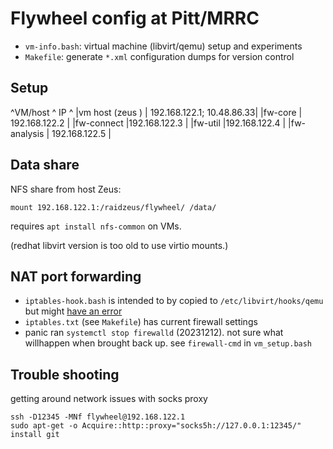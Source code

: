 # Flywheel config at Pitt/MRRC

  * `vm-info.bash`: virtual machine (libvirt/qemu) setup and experiments
  * `Makefile`: generate `*.xml` configuration dumps for version control

## Setup
^VM/host ^ IP ^
|vm host (zeus ) | 192.168.122.1; 10.48.86.33|
|fw-core | 192.168.122.2 |
|fw-connect |192.168.122.3 |
|fw-util |192.168.122.4 |
|fw-analysis | 192.168.122.5 |

## Data share

NFS share from host Zeus:
```
mount 192.168.122.1:/raidzeus/flywheel/ /data/
```

requires `apt install nfs-common` on VMs.

(redhat libvirt version is too old to use virtio mounts.)

## NAT port forwarding

  * `iptables-hook.bash` is intended to by copied to `/etc/libvirt/hooks/qemu` but might [have an error](https://serverfault.com/questions/989967/cant-port-forward-with-iptables-kvm-nat)
  * `iptables.txt` (see `Makefile`) has current firewall settings
  * panic ran `systemctl stop firewalld` (20231212). not sure what willhappen when brought back up. see `firewall-cmd` in `vm_setup.bash`

## Trouble shooting

getting around network issues with socks proxy
```
ssh -D12345 -MNf flywheel@192.168.122.1
sudo apt-get -o Acquire::http::proxy="socks5h://127.0.0.1:12345/" install git
```

